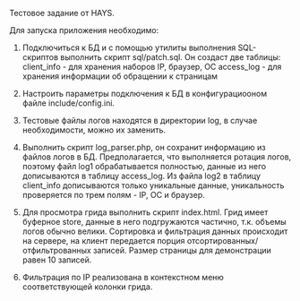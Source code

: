 Тестовое задание от HAYS.

Для запуска приложения необходимо:

1. Подключиться к БД и с помощью утилиты выполнения SQL-скриптов выполнить скрипт sql/patch.sql.
Он создаст две таблицы:
client_info - для хранения наборов IP, браузер, ОС
access_log - для хранения информации об обращении к страницам

2. Настроить параметры подключения к БД в конфигурациооном файле include/config.ini.

3. Тестовые файлы логов находятся в директории log, в случае необходимости, можно их заменить.

4. Выполнить скрипт log_parser.php, он сохранит информацию из файлов логов в БД.
Предполагается, что выполняется ротация логов, поэтому файл log1 обрабатывается полностью, данные из него дописываются в таблицу access_log.
Из файла log2 в таблицу client_info дописываются только уникальные данные, уникальность проверяется по трем полям - IP, ОС и браузер.

5. Для просмотра грида выполнить скрипт index.html.
Грид имеет буферное store, данные в него подгружаются частично, т.к. объемы логов обычно велики.
Сортировка и фильтрация данных происходит на сервере, на клиент передается порция отсортированных/отфильтрованных записей.
Размер страницы для демонстрации равен 10 записей.

6. Фильтрация по IP реализована в контекстном меню соответствующей колонки грида.
